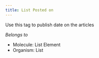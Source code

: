 ```yaml
---
title: List Posted on
---
```

Use this tag to publish date on the articles

*Belongs to*

* Molecule: List Element
* Organism: List